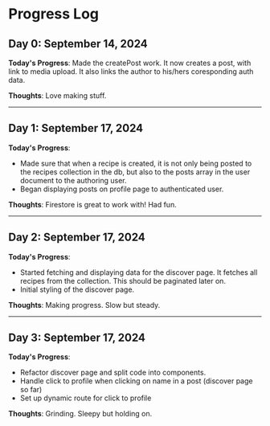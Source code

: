 # Progress Log

## Day 0: September 14, 2024

**Today's Progress**: 
Made the createPost work. It now creates a post, with link to media upload. It also links the author to his/hers coresponding auth data.

**Thoughts**: 
Love making stuff.

__________________________________________________

## Day 1: September 17, 2024

**Today's Progress**: 
- Made sure that when a recipe is created, it is not only being posted to the recipes collection in the db, but also to the posts array in the user document to the authoring user.
- Began displaying posts on profile page to authenticated user.

**Thoughts**: 
Firestore is great to work with!
Had fun.

__________________________________________________

## Day 2: September 17, 2024

**Today's Progress**: 
- Started fetching and displaying data for the discover page. It fetches all recipes from the collection. This should be paginated later on.
- Initial styling of the discover page.

**Thoughts**: 
Making progress. Slow but steady.


__________________________________________________

## Day 3: September 17, 2024

**Today's Progress**: 
- Refactor discover page and split code into components.
- Handle click to profile when clicking on name in a post (discover page so far)
- Set up dynamic route for click to profile

**Thoughts**: 
Grinding. Sleepy but holding on.



